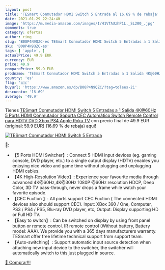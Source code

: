 ```yaml
---
layout: post
title: 'TESmart Conmutador HDMI Switch 5 Entrada al 16.69 % de rebaja'
date: 2021-01-29 22:24:40
image: 'https://m.media-amazon.com/images/I/41VTAUzhP1L._SL200_.jpg'
comments: true
category: ofertas
author: ring
slug: 'B08P4N9QZC-es TESmart Conmutador HDMI Switch 5 Entradas a 1 Salida...'
sku: 'B08P4N9QZC-es'
tags: [ 'apple', ]
actualPrice: 49.9 EUR
currency: EUR
price: 49.9
comparePrice: 59.9 EUR
prodname: 'TESmart Conmutador HDMI Switch 5 Entradas a 1 Salida 4K@60Hz  5 Ports HDMI Conmutador Soporta CEC  Automático Switch  Remote Control para HDTV DVD Xbox PS4 Apple Roku TV'
country: 'es'
flag: '🇪🇸'
buyurl: 'https://www.amazon.es/dp/B08P4N9QZC/?tag=tolees-21'
descuento: '16.69'
average: '49.9'
---
```


Tienes [TESmart Conmutador HDMI Switch 5 Entradas a 1 Salida 4K@60Hz  5 Ports HDMI Conmutador Soporta CEC  Automático Switch  Remote Control para HDTV DVD Xbox PS4 Apple Roku TV](https://www.amazon.es/dp/B08P4N9QZC/?tag=tolees-21) con precio final de  49.9 EUR (original: 59.9 EUR) (16.69 %  de rebaja) aqui!

[![TESmart Conmutador HDMI Switch 5 Entrada](https://m.media-amazon.com/images/I/41VTAUzhP1L._SL200_.jpg)](https://www.amazon.es/dp/B08P4N9QZC/?tag=tolees-21)

🔎:

- 【5 Ports HDMI Switcher】: Connect 5 HDMI input devices (eg. gaming console, DVD player, etc.) to a single output display (HDTV) enables you enjoying nice video and game time without plugging and unplugging HDMI cables.
- 【4K High-Resolution Video】: Experience your favourite media through advanced 4K@60Hz,4K@30Hz 1080P @60Hz resolution HDCP, Deep Color, 3D TV pass-through, never drops a frame while watch your favorite episode.
- 【CEC Fuction 】: All ports support CEC Fuction ( The connected HDMI devices also should support CEC). Input: XBox 360 / One, Computer, PS3 / PS4 / PS5, Blu-ray DVD player, etc, Output: Display supporting HD or Full HD TV.
- 【Easy to switch】: Can be switched on display by using front panel button or remote control. IR remote control (Without battery, Battery model: AAA). We provide you with a 365 days manufacturers warranty. TESmart offer free lifetime technical support from support team.
- 【Auto-switching】: Support automatic input source detection when attaching new input device to the switcher, the switcher will automatically switch to this just plugged in source.

[🛒 Comprar!!!](https://www.amazon.es/dp/B08P4N9QZC/?tag=tolees-21)
